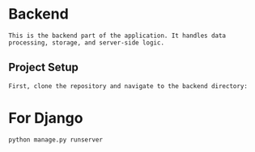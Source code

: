 # Backend
```
This is the backend part of the application. It handles data processing, storage, and server-side logic.
```
## Project Setup
```
First, clone the repository and navigate to the backend directory:
```
# For Django
```
python manage.py runserver

```
